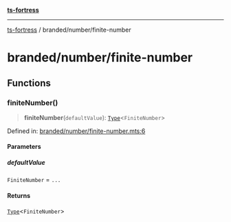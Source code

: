 [**ts-fortress**](../../README.md)

---

[ts-fortress](../../README.md) / branded/number/finite-number

# branded/number/finite-number

## Functions

### finiteNumber()

> **finiteNumber**(`defaultValue`): [`Type`](../../type.md#type)\<`FiniteNumber`\>

Defined in: [branded/number/finite-number.mts:6](https://github.com/noshiro-pf/ts-fortress/blob/main/src/branded/number/finite-number.mts#L6)

#### Parameters

##### defaultValue

`FiniteNumber` = `...`

#### Returns

[`Type`](../../type.md#type)\<`FiniteNumber`\>
